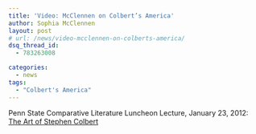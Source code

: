 ```yaml
---
title: 'Video: McClennen on Colbert’s America'
author: Sophia McClennen
layout: post
# url: /news/video-mcclennen-on-colberts-america/
dsq_thread_id:
  - 783263008

categories: 
  - news
tags:
  - "Colbert's America"
---
```

Penn State Comparative Literature Luncheon Lecture, January 23, 2012: [The Art of Stephen Colbert][1]

 [1]: https://cnet.pegcentral.com/player.php?video=5a8c0819d8c6714f1abc29808b2ba792